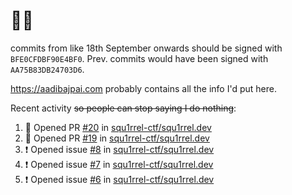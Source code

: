 # 👋🏻
<!--
**aadibajpai/aadibajpai** is a ✨ _special_ ✨ repository because its `README.md` (this file) appears on your GitHub profile.
-->
commits from like 18th September onwards should be signed with `BFE0CFDBF90E4BF0`. Prev. commits would have been signed with `AA75B83DB24703D6`.

https://aadibajpai.com probably contains all the info I'd put here.

Recent activity ~~so people can stop saying I do nothing~~:
<!--START_SECTION:activity-->
1. 💪 Opened PR [#20](https://github.com/squ1rrel-ctf/squ1rrel.dev/pull/20) in [squ1rrel-ctf/squ1rrel.dev](https://github.com/squ1rrel-ctf/squ1rrel.dev)
2. 💪 Opened PR [#19](https://github.com/squ1rrel-ctf/squ1rrel.dev/pull/19) in [squ1rrel-ctf/squ1rrel.dev](https://github.com/squ1rrel-ctf/squ1rrel.dev)
3. ❗️ Opened issue [#8](https://github.com/squ1rrel-ctf/squ1rrel.dev/issues/8) in [squ1rrel-ctf/squ1rrel.dev](https://github.com/squ1rrel-ctf/squ1rrel.dev)
4. ❗️ Opened issue [#7](https://github.com/squ1rrel-ctf/squ1rrel.dev/issues/7) in [squ1rrel-ctf/squ1rrel.dev](https://github.com/squ1rrel-ctf/squ1rrel.dev)
5. ❗️ Opened issue [#6](https://github.com/squ1rrel-ctf/squ1rrel.dev/issues/6) in [squ1rrel-ctf/squ1rrel.dev](https://github.com/squ1rrel-ctf/squ1rrel.dev)
<!--END_SECTION:activity-->
